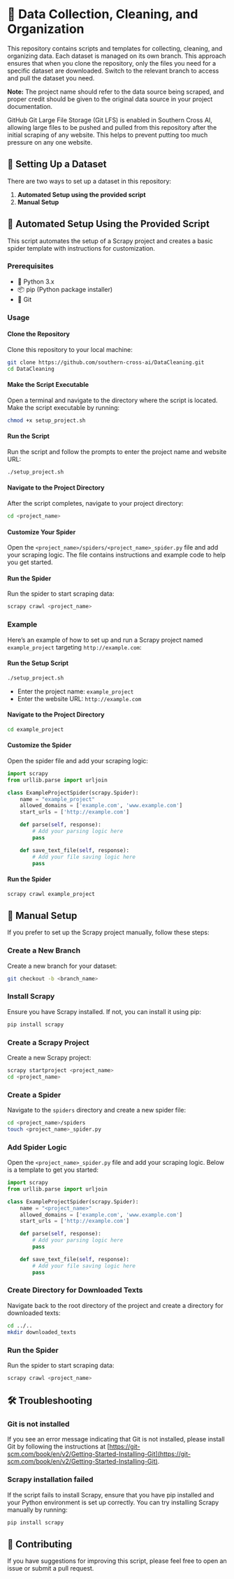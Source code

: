 # 🧹 Data Collection, Cleaning, and Organization

This repository contains scripts and templates for collecting, cleaning, and organizing data. Each dataset is managed on its own branch. This approach ensures that when you clone the repository, only the files you need for a specific dataset are downloaded. Switch to the relevant branch to access and pull the dataset you need.

**Note:** The project name should refer to the data source being scraped, and proper credit should be given to the original data source in your project documentation.

GitHub Git Large File Storage (Git LFS) is enabled in Southern Cross AI, allowing large files to be pushed and pulled from this repository after the initial scraping of any website. This helps to prevent putting too much pressure on any one website.

## 🌟 Setting Up a Dataset

There are two ways to set up a dataset in this repository:

1. **Automated Setup using the provided script**
2. **Manual Setup**

## 🚀 Automated Setup Using the Provided Script

This script automates the setup of a Scrapy project and creates a basic spider template with instructions for customization.

### Prerequisites

- 🐍 Python 3.x
- 📦 pip (Python package installer)
- 🐙 Git

### Usage

#### Clone the Repository

Clone this repository to your local machine:

```bash
git clone https://github.com/southern-cross-ai/DataCleaning.git
cd DataCleaning
```

#### Make the Script Executable

Open a terminal and navigate to the directory where the script is located. Make the script executable by running:

```bash
chmod +x setup_project.sh
```

#### Run the Script

Run the script and follow the prompts to enter the project name and website URL:

```bash
./setup_project.sh
```

#### Navigate to the Project Directory

After the script completes, navigate to your project directory:

```bash
cd <project_name>
```

#### Customize Your Spider

Open the `<project_name>/spiders/<project_name>_spider.py` file and add your scraping logic. The file contains instructions and example code to help you get started.

#### Run the Spider

Run the spider to start scraping data:

```bash
scrapy crawl <project_name>
```

### Example

Here’s an example of how to set up and run a Scrapy project named `example_project` targeting `http://example.com`:

#### Run the Setup Script

```bash
./setup_project.sh
```

- Enter the project name: `example_project`
- Enter the website URL: `http://example.com`

#### Navigate to the Project Directory

```bash
cd example_project
```

#### Customize the Spider

Open the spider file and add your scraping logic:

```python
import scrapy
from urllib.parse import urljoin

class ExampleProjectSpider(scrapy.Spider):
    name = "example_project"
    allowed_domains = ['example.com', 'www.example.com']
    start_urls = ['http://example.com']

    def parse(self, response):
        # Add your parsing logic here
        pass

    def save_text_file(self, response):
        # Add your file saving logic here
        pass
```

#### Run the Spider

```bash
scrapy crawl example_project
```

## 🔧 Manual Setup

If you prefer to set up the Scrapy project manually, follow these steps:

### Create a New Branch

Create a new branch for your dataset:

```bash
git checkout -b <branch_name>
```

### Install Scrapy

Ensure you have Scrapy installed. If not, you can install it using pip:

```bash
pip install scrapy
```

### Create a Scrapy Project

Create a new Scrapy project:

```bash
scrapy startproject <project_name>
cd <project_name>
```

### Create a Spider

Navigate to the `spiders` directory and create a new spider file:

```bash
cd <project_name>/spiders
touch <project_name>_spider.py
```

### Add Spider Logic

Open the `<project_name>_spider.py` file and add your scraping logic. Below is a template to get you started:

```python
import scrapy
from urllib.parse import urljoin

class ExampleProjectSpider(scrapy.Spider):
    name = "<project_name>"
    allowed_domains = ['example.com', 'www.example.com']
    start_urls = ['http://example.com']

    def parse(self, response):
        # Add your parsing logic here
        pass

    def save_text_file(self, response):
        # Add your file saving logic here
        pass
```

### Create Directory for Downloaded Texts

Navigate back to the root directory of the project and create a directory for downloaded texts:

```bash
cd ../..
mkdir downloaded_texts
```

### Run the Spider

Run the spider to start scraping data:

```bash
scrapy crawl <project_name>
```

## 🛠 Troubleshooting

### Git is not installed

If you see an error message indicating that Git is not installed, please install Git by following the instructions at [https://git-scm.com/book/en/v2/Getting-Started-Installing-Git](https://git-scm.com/book/en/v2/Getting-Started-Installing-Git).

### Scrapy installation failed

If the script fails to install Scrapy, ensure that you have pip installed and your Python environment is set up correctly. You can try installing Scrapy manually by running:

```bash
pip install scrapy
```

## 🤝 Contributing

If you have suggestions for improving this script, please feel free to open an issue or submit a pull request.
